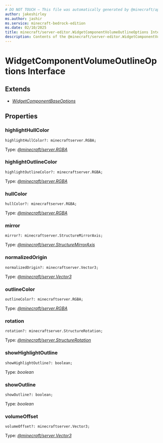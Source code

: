 ```yaml
---
# DO NOT TOUCH — This file was automatically generated by @minecraft/api-docs-generator, to report problems file an issue at https://github.com/Mojang/minecraft-scripting-libraries
author: jakeshirley
ms.author: jashir
ms.service: minecraft-bedrock-edition
ms.date: 02/10/2025
title: minecraft/server-editor.WidgetComponentVolumeOutlineOptions Interface
description: Contents of the @minecraft/server-editor.WidgetComponentVolumeOutlineOptions class.
---
```

# WidgetComponentVolumeOutlineOptions Interface

## Extends
- [*WidgetComponentBaseOptions*](WidgetComponentBaseOptions.md)

## Properties

### **highlightHullColor**
`highlightHullColor?: minecraftserver.RGBA;`

Type: [*@minecraft/server.RGBA*](../../../scriptapi/minecraft/server/RGBA.md)

### **highlightOutlineColor**
`highlightOutlineColor?: minecraftserver.RGBA;`

Type: [*@minecraft/server.RGBA*](../../../scriptapi/minecraft/server/RGBA.md)

### **hullColor**
`hullColor?: minecraftserver.RGBA;`

Type: [*@minecraft/server.RGBA*](../../../scriptapi/minecraft/server/RGBA.md)

### **mirror**
`mirror?: minecraftserver.StructureMirrorAxis;`

Type: [*@minecraft/server.StructureMirrorAxis*](../../../scriptapi/minecraft/server/StructureMirrorAxis.md)

### **normalizedOrigin**
`normalizedOrigin?: minecraftserver.Vector3;`

Type: [*@minecraft/server.Vector3*](../../../scriptapi/minecraft/server/Vector3.md)

### **outlineColor**
`outlineColor?: minecraftserver.RGBA;`

Type: [*@minecraft/server.RGBA*](../../../scriptapi/minecraft/server/RGBA.md)

### **rotation**
`rotation?: minecraftserver.StructureRotation;`

Type: [*@minecraft/server.StructureRotation*](../../../scriptapi/minecraft/server/StructureRotation.md)

### **showHighlightOutline**
`showHighlightOutline?: boolean;`

Type: *boolean*

### **showOutline**
`showOutline?: boolean;`

Type: *boolean*

### **volumeOffset**
`volumeOffset?: minecraftserver.Vector3;`

Type: [*@minecraft/server.Vector3*](../../../scriptapi/minecraft/server/Vector3.md)
